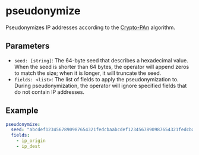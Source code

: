 # pseudonymize

Pseudonymizes IP addresses according to the [Crypto-PAn](https://en.wikipedia.org/wiki/Crypto-PAn) algorithm.

## Parameters

- `seed: [string]`: The 64-byte seed that describes a hexadecimal value. When the seed is shorter than 64 bytes, the operator will append zeros to match the size; when it is longer, it will truncate the seed.
- `fields: <list>`: The list of fields to apply the pseudonymization to. During pseudonymization, the operator will ignore specified fields that do not contain IP addresses.

## Example

```yaml
pseudonymize:
  seed: "abcdef1234567890987654321fedcbaabcdef1234567890987654321fedcbaab"
  fields:
    - ip_origin
    - ip_dest
```
